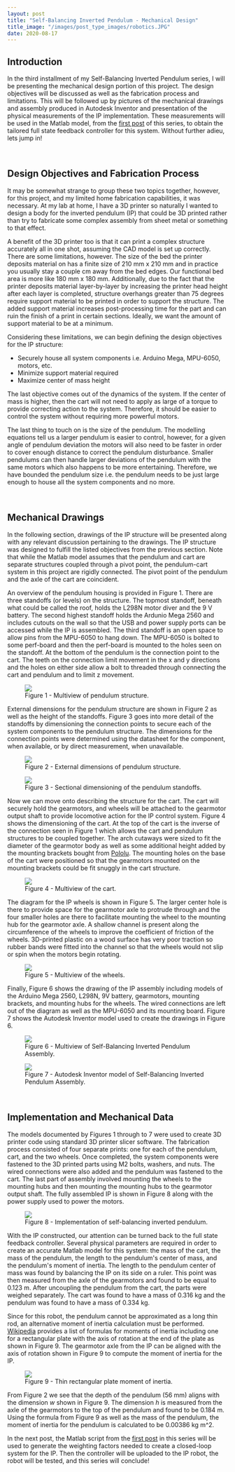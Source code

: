 ```yaml
---
layout: post
title: "Self-Balancing Inverted Pendulum - Mechanical Design"
title_image: "/images/post_type_images/robotics.JPG"
date: 2020-08-17
---
```

<section>
  <h2> Introduction </h2>
    <p>
      In the third installment of my Self-Balancing Inverted Pendulum series, I will be presenting the mechanical design portion of this project. The design objectives will be discussed as well as the fabrication process and limitations. This will be followed up by pictures of the mechanical drawings and assembly produced in Autodesk Inventor and presentation of the physical measurements of the IP implementation. These measurements will be used in the Matlab model, from the <a href="https://malcolmhodgins.github.io/projects/2020/08/04/SBIP-Modelling" class="button_EIT">first post</a> of this series, to obtain the tailored full state feedback controller for this system. Without further adieu, lets jump in!
    </p>
</section>

<span><br></span>

<section>
    <h2> Design Objectives and Fabrication Process </h2>
      <p>
        It may be somewhat strange to group these two topics together, however, for this project, and my limited home fabrication capabilities, it was necessary. At my lab at home, I have a 3D printer so naturally I wanted to design a body for the inverted pendulum (IP) that could be 3D printed rather than try to fabricate some complex assembly from sheet metal or something to that effect.
      </p>
      <p>
        A benefit of the 3D printer too is that it can print a complex structure accurately all in one shot, assuming the CAD model is set up correctly. There are some limitations, however. The size of the bed the printer deposits material on has a finite size of 210 mm x 210 mm and in practice you usually stay a couple cm away from the bed edges. Our functional bed area is more like 180 mm x 180 mm. Additionally, due to the fact that the printer deposits material layer-by-layer by increasing the printer head height after each layer is completed, structure overhangs greater than 75 degrees require support material to be printed in order to support the structure. The added support material increases post-processing time for the part and can ruin the finish of a print in certain sections. Ideally, we want the amount of support material to be at a minimum.
      </p>
      <p>
        Considering these limitations, we can begin defining the design objectives for the IP structure:
        <ul>
          <li>Securely house all system components i.e. Arduino Mega, MPU-6050, motors, etc.</li>
          <li>Minimize support material required</li>
          <li>Maximize center of mass height</li>
        </ul>
      </p>
      <p>
        The last objective comes out of the dynamics of the system. If the center of mass is higher, then the cart will not need to apply as large of a torque to provide correcting action to the system. Therefore, it should be easier to control the system without requiring more powerful motors.
      </p>
      <p>
        The last thing to touch on is the size of the pendulum. The modelling equations tell us a larger pendulum is easier to control, however, for a given angle of pendulum deviation the motors will also need to be faster in order to cover enough distance to correct the pendulum disturbance. Smaller pendulums can then handle larger deviations of the pendulum with the same motors which also happens to be more entertaining. Therefore, we have bounded the pendulum size i.e. the pendulum needs to be just large enough to house all the system components and no more.
      </p>
</section>

<span><br></span>

<section>
  <h2> Mechanical Drawings </h2>
    <p>
      In the following section, drawings of the IP structure will be presented along with any relevant discussion pertaining to the drawings. The IP structure was designed to fulfill the listed objectives from the previous section. Note that while the Matlab model assumes that the pendulum and cart are separate structures coupled through a pivot point, the pendulum-cart system in this project are rigidly connected. The pivot point of the pendulum and the axle of the cart are coincident.
    </p>
    <p>
      An overview of the pendulum housing is provided in Figure 1. There are three standoffs (or levels) on the structure. The topmost standoff, beneath what could be called the roof, holds the L298N motor diver and the 9 V battery. The second highest standoff holds the Ardunio Mega 2560 and includes cutouts on the wall so that the USB and power supply ports can be accessed while the IP is assembled. The third standoff is an open space to allow pins from the MPU-6050 to hang down. The MPU-6050 is bolted to some perf-board and then the perf-board is mounted to the holes seen on the standoff. At the bottom of the pendulum is the connection point to the cart. The teeth on the connection limit movement in the x and y directions and the holes on either side allow a bolt to threaded through connecting the cart and pendulum and to limit z movement.
    </p>
    <figure>
      <img src="/images/sbip_mechanical/drawing_1.PNG" class="centered">
      <figcaption class="centered">Figure 1 - Multiview of pendulum structure.</figcaption>
    </figure>
    <p>
      External dimensions for the pendulum structure are shown in Figure 2 as well as the height of the standoffs. Figure 3 goes into more detail of the standoffs by dimensioning the connection points to secure each of the system components to the pendulum structure. The dimensions for the connection points were determined using the datasheet for the component, when available, or by direct measurement, when unavailable.
    </p>
    <figure>
      <img src="/images/sbip_mechanical/drawing_2.PNG" class="centered">
      <figcaption class="centered">Figure 2 - External dimensions of pendulum structure.</figcaption>
    </figure>
    <figure>
      <img src="/images/sbip_mechanical/drawing_3.PNG" class="centered">
      <figcaption class="centered">Figure 3 - Sectional dimensioning of the pendulum standoffs.</figcaption>
    </figure>
    <p>
      Now we can move onto describing the structure for the cart. The cart will securely hold the gearmotors, and wheels will be attached to the gearmotor output shaft to provide locomotive action for the IP control system. Figure 4 shows the dimensioning of the cart. At the top of the cart is the inverse of the connection seen in Figure 1 which allows the cart and pendulum structures to be coupled together. The arch cutaways were sized to fit the diameter of the gearmotor body as well as some additional height added by the mounting brackets bought from <a href="https://www.pololu.com/product/2676" class="button_EIT">Pololu</a>. The mounting holes on the base of the cart were positioned so that the gearmotors mounted on the mounting brackets could be fit snuggly in the cart structure.
    </p>
    <figure>
      <img src="/images/sbip_mechanical/drawing_4.PNG" class="centered">
      <figcaption class="centered">Figure 4 - Multiview of the cart.</figcaption>
    </figure>
    <p>
      The diagram for the IP wheels is shown in Figure 5. The larger center hole is there to provide space for the gearmotor axle to protrude through and the four smaller holes are there to facilitate mounting the wheel to the mounting hub for the gearmotor axle. A shallow channel is present along the circumference of the wheels to improve the coefficient of friction of the wheels. 3D-printed plastic on a wood surface has very poor traction so rubber bands were fitted into the channel so that the wheels would not slip or spin when the motors begin rotating.
    </p>
    <figure>
      <img src="/images/sbip_mechanical/drawing_5.PNG" class="centered">
      <figcaption class="centered">Figure 5 - Multiview of the wheels.</figcaption>
    </figure>
    <p>
      Finally, Figure 6 shows the drawing of the IP assembly including models of the Arduino Mega 2560, L298N, 9V battery, gearmotors, mounting brackets, and mounting hubs for the wheels. The wired connections are left out of the diagram as well as the MPU-6050 and its mounting board. Figure 7 shows the Autodesk Inventor model used to create the drawings in Figure 6.
    </p>
    <figure>
      <img src="/images/sbip_mechanical/drawing_6.PNG" class="centered">
      <figcaption class="centered"> Figure 6 - Multiview of Self-Balancing Inverted Pendulum Assembly.</figcaption>
    </figure>
    <figure>
      <img src="/images/sbip_mechanical/sbip_inventor_assembly.PNG" class="centered">
      <figcaption class="centered"> Figure 7 - Autodesk Inventor model of Self-Balancing Inverted Pendulum Assembly.</figcaption>
    </figure>
</section>

<span><br></span>

<section>
  <h2> Implementation and Mechanical Data </h2>
    <p>
      The models documented by Figures 1 through to 7 were used to create 3D printer code using standard 3D printer slicer software. The fabrication process consisted of four separate prints: one for each of the pendulum, cart, and the two wheels. Once completed, the system components were fastened to the 3D printed parts using M2 bolts, washers, and nuts. The wired connections were also added and the pendulum was fastened to the cart. The last part of assembly involved mounting the wheels to the mounting hubs and then mounting the mounting hubs to the gearmotor output shaft. The fully assembled IP is shown in Figure 8 along with the power supply used to power the motors.
    </p>
    <figure>
      <img src="/images/sbip_mechanical/sbip_assembled.jpg" class="centered">
      <figcaption class="centered"> Figure 8 - Implementation of self-balancing inverted pendulum.</figcaption>
    </figure>
    <p>
      With the IP constructed, our attention can be turned back to the full state feedback controller. Several physical parameters are required in order to create an accurate Matlab model for this system: the mass of the cart, the mass of the pendulum, the length to the pendulum's center of mass, and the pendulum's moment of inertia. The length to the pendulum center of mass was found by balancing the IP on its side on a ruler. This point was then measured from the axle of the gearmotors and found to be equal to 0.123 m. After uncoupling the pendulum from the cart, the parts were weighed separately. The cart was found to have a mass of 0.316 kg and the pendulum was found to have a mass of 0.334 kg.
    </p>
    <p>
      Since for this robot, the pendulum cannot be approximated as a long thin rod, an alternative moment of inertia calculation must be performed. <a href="https://en.wikipedia.org/wiki/List_of_moments_of_inertia" class="button_EIT">Wikipedia</a> provides a list of formulas for moments of inertia including one for a rectangular plate with the axis of rotation at the end of the plate as shown in Figure 9. The gearmotor axle from the IP can be aligned with the axis of rotation shown in Figure 9 to compute the moment of inertia for the IP.
    </p>
    <figure>
      <img src="/images/sbip_mechanical/thin_plate_moi.PNG" class="centered">
      <figcaption class="centered"> Figure 9 - Thin rectangular plate moment of inertia.</figcaption>
    </figure>
    <p>
      From Figure 2 we see that the depth of the pendulum (56 mm) aligns with the dimension <em>w</em> shown in Figure 9. The dimension <em>h</em> is measured from the axle of the gearmotors to the top of the pendulum and found to be 0.184 m. Using the formula from Figure 9 as well as the mass of the pendulum, the moment of inertia for the pendulum is calculated to be 0.00386 kg m^2.
    </p>
    <p>
      In the next post, the Matlab script from the <a href="https://malcolmhodgins.github.io/projects/2020/08/04/SBIP-Modelling" class="button_EIT">first post</a> in this series will be used to generate the weighting factors needed to create a closed-loop system for the IP. Then the controller will be uploaded to the IP robot, the robot will be tested, and this series will conclude!
    </p>
</section>
